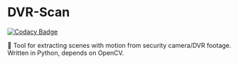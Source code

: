 # DVR-Scan

[![Codacy Badge](https://api.codacy.com/project/badge/Grade/a32426333c7b4f6f97a0f93a03853d0c)](https://www.codacy.com/app/brandon248/DVR-Scan?utm_source=github.com&utm_medium=referral&utm_content=Breakthrough/DVR-Scan&utm_campaign=badger)

:vhs: Tool for extracting scenes with motion from security camera/DVR footage.  Written in Python, depends on OpenCV.
